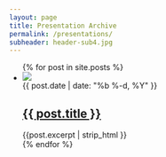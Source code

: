 ```yaml
---
layout: page
title: Presentation Archive
permalink: /presentations/
subheader: header-sub4.jpg
---
```

<div class="home">
  <ul class="post-list">
    {% for post in site.posts %}
      <li>
				<img src="/images/presentations/{{ post.thumbnail }}">
				<div class="post-info">
	        <span class="post-meta">{{ post.date | date: "%b %-d, %Y" }}</span>
	        <h2>
	          <a class="post-link" href="{{ post.url | prepend: site.baseurl }}">{{ post.title }}</a>
	        </h2>
	        <section class="excerpt">{{post.excerpt | strip_html }}</section>
	      </div>
      </li>
    {% endfor %}
  </ul>

</div>
